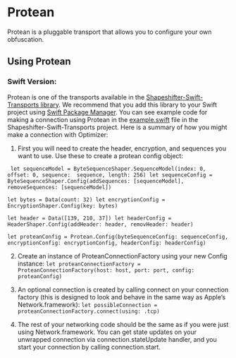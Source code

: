 # Protean


Protean is a pluggable transport that allows you to configure your own obfuscation.


## Using Protean

### Swift Version:

Protean is one of the transports available in the [Shapeshifter-Swift-Transports library](https://github.com/OperatorFoundation/Shapeshifter-Swift-Transports). We recommend that you add this library to your Swift project using [Swift Package Manager](https://swift.org/package-manager/).
You can see example code for making a connection using Protean in the [example.swift](https://github.com/OperatorFoundation/Shapeshifter-Swift-Transports/blob/master/example.swift) file in the Shapeshifter-Swift-Transports project. Here is a summary of how you might make a connection with Optimizer:

1. First you will need to create the header, encryption, and sequences you want to use. Use these to create a protean config object:

` let sequenceModel = ByteSequenceShaper.SequenceModel(index: 0, offset: 0, sequence:  sequence, length: 256)
 let sequenceConfig = ByteSequenceShaper.Config(addSequences: [sequenceModel], removeSequences: [sequenceModel])`

`let bytes = Data(count: 32)
 let encryptionConfig = EncryptionShaper.Config(key: bytes)`

`let header = Data([139, 210, 37])
 let headerConfig = HeaderShaper.Config(addHeader: header, removHeader: header)`
 
 `let proteanConfig = Protean.Config(byteSequenceConfig: sequenceConfig, encryptionConfig: encryptionConfig, headerConfig: headerConfig)`

2. Create an instance of ProteanConnectionFactory using your new Config instance:
    `let proteanConnectionFactory = ProteanConnectionFactory(host: host, port: port, config: proteanConfig)`
    
3. An optional connection is created by calling connect on your connection factory (this is designed to look and behave in the same way as Apple’s Network.framework):
    `let possibleConnection = proteanConnectionFactory.connect(using: .tcp)`
    
4. The rest of your networking code should be the same as if you were just using Network.framework. You can get state updates on your unwrapped connection via connection.stateUpdate handler, and you start your connection by calling connection.start.
